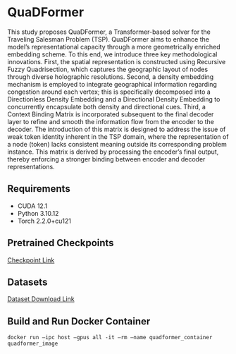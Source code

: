 # QuaDFormer

This study proposes QuaDFormer, a Transformer-based solver for the Traveling Salesman Problem (TSP). QuaDFormer aims to enhance the model’s representational capacity through a more geometrically enriched embedding scheme. To this end, we introduce three key methodological innovations. First, the spatial representation is constructed using Recursive Fuzzy Quadrisection, which captures the geographic layout of nodes through diverse holographic resolutions. Second, a density embedding mechanism is employed to integrate geographical information regarding congestion around each vertex; this is specifically decomposed into a Directionless Density Embedding and a Directional Density Embedding to concurrently encapsulate both density and directional cues. Third, a Context Binding Matrix is incorporated subsequent to the final decoder layer to refine and smooth the information flow from the encoder to the decoder. The introduction of this matrix is designed to address the issue of weak token identity inherent in the TSP domain, where the representation of a node (token) lacks consistent meaning outside its corresponding problem instance. This matrix is derived by processing the encoder’s final output, thereby enforcing a stronger binding between encoder and decoder representations.

## Requirements

- CUDA 12.1
- Python 3.10.12
- Torch 2.2.0+cu121

## Pretrained Checkpoints

[Checkpoint Link](https://www.dropbox.com/scl/fo/8ssh12qu387hnxje3h7u2/AK4kBBipA-pA_RMVhTBUKwY?rlkey=cboi5htfmac9nyb76n8wjkd6v&st=muw7tnhs&dl=0)

## Datasets

[Dataset Download Link](https://www.dropbox.com/scl/fo/tw6rjngvn6sxo1k75ddej/ALJNMyz8S5OVXyXEhftbom4?rlkey=zye153wnvgx2ivm7pwea6qbol&st=uzby1k8a&dl=0)


## Build and Run Docker Container
```docker build -t quadformer-image .
docker run —ipc host —gpus all -it —rm —name quadformer_container quadformer_image
```
